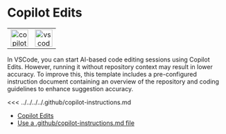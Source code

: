 # Copilot Edits

|                                                               |                                                             |
| :-----------------------------------------------------------: | :---------------------------------------------------------: |
| <img src="/images/libs/copilot.png" alt="copilot" width="40"> | <img src="/images/libs/vscode.png" alt="vscode" width="40"> |

In VSCode, you can start AI-based code editing sessions using Copilot Edits. However, running it without repository context may result in lower accuracy. To improve this, this template includes a pre-configured instruction document containing an overview of the repository and coding guidelines to enhance suggestion accuracy.

<<< ../../../../.github/copilot-instructions.md

- [Copilot Edits](https://code.visualstudio.com/docs/copilot/copilot-edits)
- [Use a .github/copilot-instructions.md file](https://code.visualstudio.com/docs/copilot/copilot-customization#_use-a-githubcopilotinstructionsmd-file)
